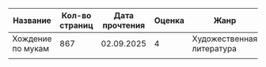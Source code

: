 
| Название          | Кол-во страниц | Дата прочтения | Оценка | Жанр                      |
| ----------------- | -------------- | -------------- | ------ | ------------------------- |
| Хождение по мукам | 867            | 02.09.2025     | 4      | Художественная литература |
|                   |                |                |        |                           |

